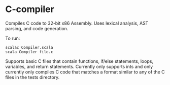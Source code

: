 # C-compiler
Compiles C code to 32-bit x86 Assembly.
Uses lexical analysis, AST parsing, and code generation.

To run:

    scalac Compiler.scala
    scala Compiler file.c

Supports basic C files that contain functions, if/else 
statements, loops, variables, and return statements. 
Currently only supports ints and only currently only 
compiles C code that matches a format similar to any 
of the C files in the tests directory.
